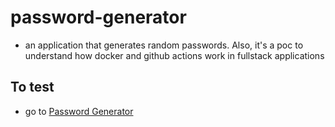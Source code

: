 # password-generator

- an application that generates random passwords. Also, it's a poc to understand how docker and github actions work in fullstack applications

## To test

- go to [Password Generator](http://ec2-3-88-7-227.compute-1.amazonaws.com/)
